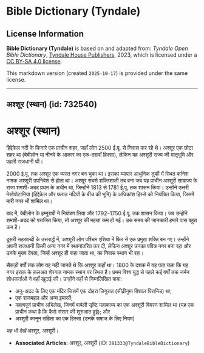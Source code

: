 # Bible Dictionary (Tyndale)

## License Information

**Bible Dictionary (Tyndale)** is based on and adapted from: _Tyndale Open Bible Dictionary_, [Tyndale House Publishers](https://tyndaleopenresources.com/), 2023, which is licensed under a [CC BY-SA 4.0 license](https://creativecommons.org/licenses/by-sa/4.0/legalcode.en).

This markdown version (created `2025-10-17`) is provided under the same license.



--------------------------------

## अश्शूर (स्थान) (id: 732540)

अश्शूर (स्थान)
==============

हिद्देकेल नदी के किनारे एक प्राचीन शहर, जहाँ लोग 2500 ई.पू. से निवास कर रहे थे। अश्शूर एक छोटा शहर था (बेबीलोन या नीनवे के आकार का एक\-दसवाँ हिस्सा), लेकिन यह अश्शूरी राज्य की मातृभूमि और पहली राजधानी थी।

2000 ई.पू. तक अश्शूर एक व्यस्त नगर बन चुका था। इसका व्यापार आधुनिक तुर्की में स्थित कनिश नामक अश्शूरी उपनिवेश से होता था। अश्शूर सबसे शक्तिशाली तब बना जब यह प्राचीन अश्शूरी साम्राज्य के राजा शमशी\-अदद प्रथम के अधीन था, जिन्होंने 1813 से 1781 ई.पू. तक शासन किया। उन्होंने उत्तरी मेसोपोटामिया (हिद्देकेल और फरात नदियों के बीच की भूमि) के अधिकांश हिस्से को नियंत्रित किया, जिसमें मारी नगर भी शामिल था।

बाद में, बेबीलोन के हम्मुराबी ने नियंत्रण लिया और 1792–1750 ई.पू. तक शासन किया। जब उन्होंने शमशी\-अदद को पराजित किया, तो अश्शूर की महत्ता कम हो गई। उस समय की जानकारी हमारे पास बहुत कम है।

दूसरी सहस्राब्दी के उत्तरार्द्ध में, अश्शूरी लोग पश्चिम एशिया में फिर से एक प्रमुख शक्ति बन गए। उन्होंने अपनी राजधानी किसी अन्य नगर में स्थानांतरित कर दी, लेकिन अश्शूर उनका पवित्र नगर बना रहा और उनके मुख्य देवता, जिन्हें अश्शूर ही कहा जाता था, का निवास स्थान भी रहा।

सैकड़ों वर्षों तक लोग यह नहीं जानते थे कि अश्शूर कहाँ था। 1800 के दशक में यह पता चला कि यह नगर इराक़ के क़लअत शेरगात नामक स्थान पर स्थित है। प्रथम विश्व युद्ध से पहले कई वर्षों तक जर्मन शोधकर्ताओं ने वहाँ खुदाई की। उन्होंने वहाँ से निम्नलिखित पाया:

* अनु\-अदद के लिए एक मंदिर जिसमें एक दोहरा ज़िगुरात (सीढ़ीनुमा विशाल पिरामिड) था;
* एक राजमहल और अन्य इमारतें;
* महत्वपूर्ण प्राचीन अभिलेख, जिनमें बाबेली सृष्टि महाकाव्य का एक अश्शूरी विवरण शामिल था (यह एक प्राचीन कथा है कि कैसे संसार की शुरुआत हुई); और
* अश्शूरी कानून संहिता का एक हिस्सा (उनके समाज के लिए नियम)

*यह भी देखें* अश्शूर, अश्शूरी।

* **Associated Articles:** अश्शूर, अश्शूरी (ID: `381333@TyndaleBibleDictionary`)

